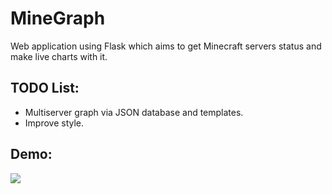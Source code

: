 # MineGraph
Web application using Flask which aims to get Minecraft servers status and make live charts with it.

## TODO List:
* Multiserver graph via JSON database and templates.
* Improve style.

## Demo:
<img src="https://i.imgur.com/wkSHoXy.gif"/>
